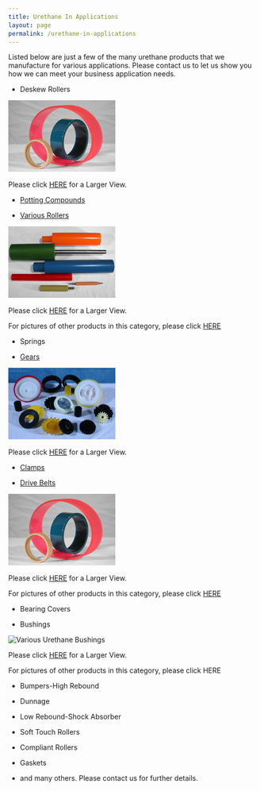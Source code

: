 ```yaml
---
title: Urethane In Applications
layout: page
permalink: /urethane-in-applications
---
```


Listed below are just a few of the many urethane products that we manufacture for various applications. Please contact us to let us show you how we can meet your business application needs.

- Deskew Rollers

![Urethane Deskew Rollers](/img/ALL3.jpg)

Please click [HERE](/img/ALL6.jpg) for a Larger View.

- [Potting Compounds](/engineering-assistance#potting-compounds)

- [Various Rollers](/urethane-drive-rollers)

![Various Urethane Rollers](/img/ROLLERS3.jpg)

Please click [HERE](/img/ROLLERS6.jpg) for a Larger View. 

For pictures of other products in this category, please click [HERE](/urethane-drive-rollers)

- Springs

- [Gears](/urethane-gears)

![Various Urethane Machine Gears](/img/SeGEARS.jpg)

Please click [HERE](/img/eGEARS.jpg) for a Larger View.

- [Clamps](/Clamps6_1.jpg)

- [Drive Belts](/urethane-belts)

![Various Urethane Drive Belts](/img/ALL3.jpg)

Please click [HERE](/img/ALL6.jpg) for a Larger View.

For pictures of other products in this category, please click [HERE](/other-belts)

- Bearing Covers

- Bushings

![Various Urethane Bushings](/img/)

Please click [HERE](/img/) for a Larger View.

For pictures of other products in this category, please click HERE
- Bumpers-High Rebound

- Dunnage

- Low Rebound-Shock Absorber

- Soft Touch Rollers

- Compliant Rollers

- Gaskets

- and many others. Please contact us for further details.
